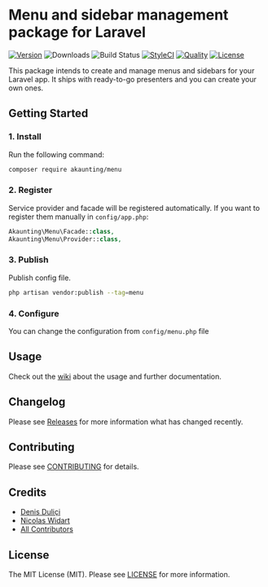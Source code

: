 # Menu and sidebar management package for Laravel

[![Version](https://poser.pugx.org/akaunting/menu/v/stable.svg)](https://github.com/akaunting/menu/releases)
![Downloads](https://poser.pugx.org/akaunting/menu/d/total.svg)
![Build Status](https://travis-ci.com/akaunting/menu.svg)
[![StyleCI](https://styleci.io/repos/180763610/shield?style=flat&branch=master)](https://styleci.io/repos/180763610)
[![Quality](https://scrutinizer-ci.com/g/akaunting/menu/badges/quality-score.png?b=master)](https://scrutinizer-ci.com/g/akaunting/menu)
[![License](https://poser.pugx.org/akaunting/menu/license.svg)](LICENSE.md)

This package intends to create and manage menus and sidebars for your Laravel app. It ships with ready-to-go presenters and you can create your own ones.

## Getting Started

### 1. Install

Run the following command:

```bash
composer require akaunting/menu
```

### 2. Register

Service provider and facade will be registered automatically. If you want to register them manually in `config/app.php`:

```php
Akaunting\Menu\Facade::class,
Akaunting\Menu\Provider::class,
```

### 3. Publish

Publish config file.

```bash
php artisan vendor:publish --tag=menu
```

### 4. Configure

You can change the configuration from `config/menu.php` file

## Usage

Check out the [wiki](../../wiki) about the usage and further documentation.

## Changelog

Please see [Releases](../../releases) for more information what has changed recently.

## Contributing

Please see [CONTRIBUTING](CONTRIBUTING.md) for details.

## Credits

- [Denis Duliçi](https://github.com/denisdulici)
- [Nicolas Widart](https://github.com/nwidart)
- [All Contributors](../../contributors)

## License

The MIT License (MIT). Please see [LICENSE](LICENSE.md) for more information.
